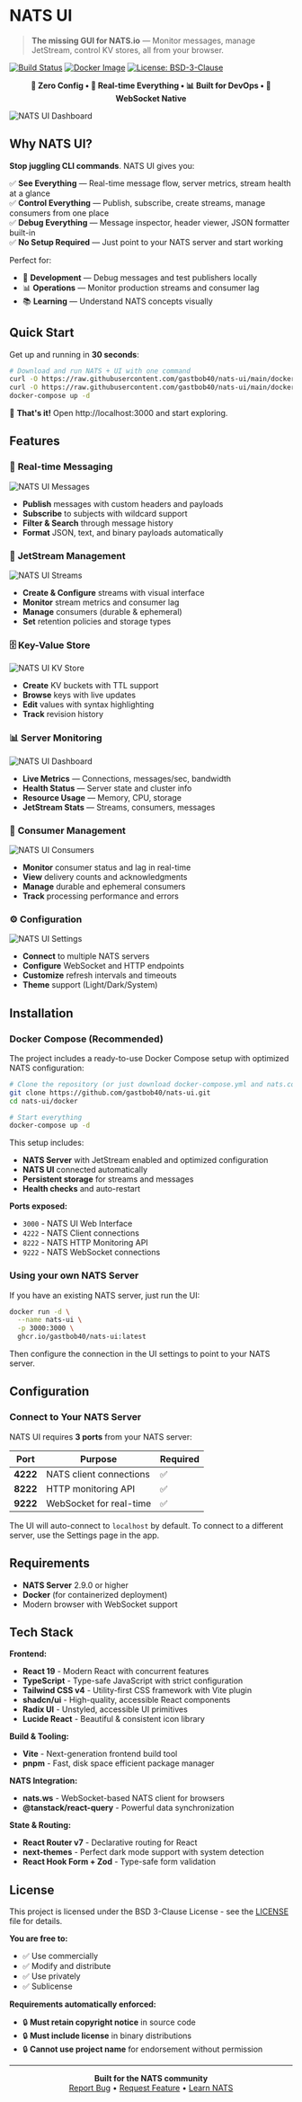 # NATS UI

> **The missing GUI for NATS.io** — Monitor messages, manage JetStream, control KV stores, all from your browser.

[![Build Status](https://img.shields.io/github/actions/workflow/status/gastbob40/nats-ui/ci.yml?branch=main)](https://github.com/gastbob40/nats-ui/actions)
[![Docker Image](https://img.shields.io/badge/docker-ghcr.io%2Fgastbob40%2Fnats--ui-blue)](https://ghcr.io/gastbob40/nats-ui)
[![License: BSD-3-Clause](https://img.shields.io/badge/License-BSD%203--Clause-blue.svg)](LICENSE)

<p align="center">
  <strong>
    🎯 Zero Config • 🚀 Real-time Everything • 📊 Built for DevOps • 🔌 WebSocket Native
  </strong>
</p>

![NATS UI Dashboard](docs/images/nats-dashboard.jpeg)

## Why NATS UI?

**Stop juggling CLI commands**. NATS UI gives you:

✅ **See Everything** — Real-time message flow, server metrics, stream health at a glance  
✅ **Control Everything** — Publish, subscribe, create streams, manage consumers from one place  
✅ **Debug Everything** — Message inspector, header viewer, JSON formatter built-in  
✅ **No Setup Required** — Just point to your NATS server and start working  

Perfect for:
- 🚀 **Development** — Debug messages and test publishers locally
- 📊 **Operations** — Monitor production streams and consumer lag
- 📚 **Learning** — Understand NATS concepts visually

## Quick Start

Get up and running in **30 seconds**:

```bash
# Download and run NATS + UI with one command
curl -O https://raw.githubusercontent.com/gastbob40/nats-ui/main/docker/docker-compose.yml
curl -O https://raw.githubusercontent.com/gastbob40/nats-ui/main/docker/nats.conf
docker-compose up -d
```

🎉 **That's it!** Open http://localhost:3000 and start exploring.

## Features

### 📨 **Real-time Messaging**

![NATS UI Messages](docs/images/nats-messages.jpeg)

- **Publish** messages with custom headers and payloads
- **Subscribe** to subjects with wildcard support  
- **Filter & Search** through message history
- **Format** JSON, text, and binary payloads automatically

### 🌊 **JetStream Management**

![NATS UI Streams](docs/images/nats-streams.jpeg)

- **Create & Configure** streams with visual interface
- **Monitor** stream metrics and consumer lag
- **Manage** consumers (durable & ephemeral)
- **Set** retention policies and storage types

### 🗄️ **Key-Value Store**

![NATS UI KV Store](docs/images/nats-kvstore.jpeg)

- **Create** KV buckets with TTL support
- **Browse** keys with live updates
- **Edit** values with syntax highlighting
- **Track** revision history

### 📊 **Server Monitoring**

![NATS UI Dashboard](docs/images/nats-dashboard.jpeg)

- **Live Metrics** — Connections, messages/sec, bandwidth
- **Health Status** — Server state and cluster info
- **Resource Usage** — Memory, CPU, storage
- **JetStream Stats** — Streams, consumers, messages

### 👥 **Consumer Management**

![NATS UI Consumers](docs/images/nats-consumers.jpeg)

- **Monitor** consumer status and lag in real-time
- **View** delivery counts and acknowledgments
- **Manage** durable and ephemeral consumers
- **Track** processing performance and errors

### ⚙️ **Configuration**

![NATS UI Settings](docs/images/nats-settings.jpeg)

- **Connect** to multiple NATS servers
- **Configure** WebSocket and HTTP endpoints  
- **Customize** refresh intervals and timeouts
- **Theme** support (Light/Dark/System)

## Installation

### Docker Compose (Recommended)

The project includes a ready-to-use Docker Compose setup with optimized NATS configuration:

```bash
# Clone the repository (or just download docker-compose.yml and nats.conf)
git clone https://github.com/gastbob40/nats-ui.git
cd nats-ui/docker

# Start everything
docker-compose up -d
```

This setup includes:
- **NATS Server** with JetStream enabled and optimized configuration
- **NATS UI** connected automatically
- **Persistent storage** for streams and messages
- **Health checks** and auto-restart

**Ports exposed:**
- `3000` - NATS UI Web Interface
- `4222` - NATS Client connections  
- `8222` - NATS HTTP Monitoring API
- `9222` - NATS WebSocket connections

### Using your own NATS Server

If you have an existing NATS server, just run the UI:

```bash
docker run -d \
  --name nats-ui \
  -p 3000:3000 \
  ghcr.io/gastbob40/nats-ui:latest
```

Then configure the connection in the UI settings to point to your NATS server.

## Configuration

### Connect to Your NATS Server

NATS UI requires **3 ports** from your NATS server:

| Port | Purpose | Required |
|------|---------|----------|
| **4222** | NATS client connections | ✅ |
| **8222** | HTTP monitoring API | ✅ |
| **9222** | WebSocket for real-time | ✅ |

The UI will auto-connect to `localhost` by default. To connect to a different server, use the Settings page in the app.

## Requirements

- **NATS Server** 2.9.0 or higher
- **Docker** (for containerized deployment)
- Modern browser with WebSocket support

## Tech Stack

**Frontend:**
- **React 19** - Modern React with concurrent features
- **TypeScript** - Type-safe JavaScript with strict configuration  
- **Tailwind CSS v4** - Utility-first CSS framework with Vite plugin
- **shadcn/ui** - High-quality, accessible React components
- **Radix UI** - Unstyled, accessible UI primitives
- **Lucide React** - Beautiful & consistent icon library

**Build & Tooling:**
- **Vite** - Next-generation frontend build tool
- **pnpm** - Fast, disk space efficient package manager

**NATS Integration:**
- **nats.ws** - WebSocket-based NATS client for browsers
- **@tanstack/react-query** - Powerful data synchronization

**State & Routing:**
- **React Router v7** - Declarative routing for React
- **next-themes** - Perfect dark mode support with system detection
- **React Hook Form + Zod** - Type-safe form validation

## License

This project is licensed under the BSD 3-Clause License - see the [LICENSE](LICENSE) file for details.

**You are free to:**
- ✅ Use commercially
- ✅ Modify and distribute
- ✅ Use privately
- ✅ Sublicense

**Requirements automatically enforced:**
- 🔒 **Must retain copyright notice** in source code
- 🔒 **Must include license** in binary distributions
- 🔒 **Cannot use project name** for endorsement without permission

---

<p align="center">
  <strong>Built for the NATS community</strong><br>
  <a href="https://github.com/gastbob40/nats-ui/issues">Report Bug</a> •
  <a href="https://github.com/gastbob40/nats-ui/issues">Request Feature</a> •
  <a href="https://nats.io">Learn NATS</a>
</p>